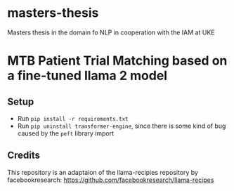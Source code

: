 # masters-thesis
Masters thesis in the domain fo NLP in cooperation with the IAM at UKE
# MTB Patient Trial Matching based on a fine-tuned llama 2 model
## Setup
- Run `pip install -r requirements.txt`
- Run `pip uninstall transformer-engine`, since there is some kind of bug caused by the `peft` library import


## Credits
This repository is an adaptaion of the llama-recipies repository by facebookresearch: https://github.com/facebookresearch/llama-recipes